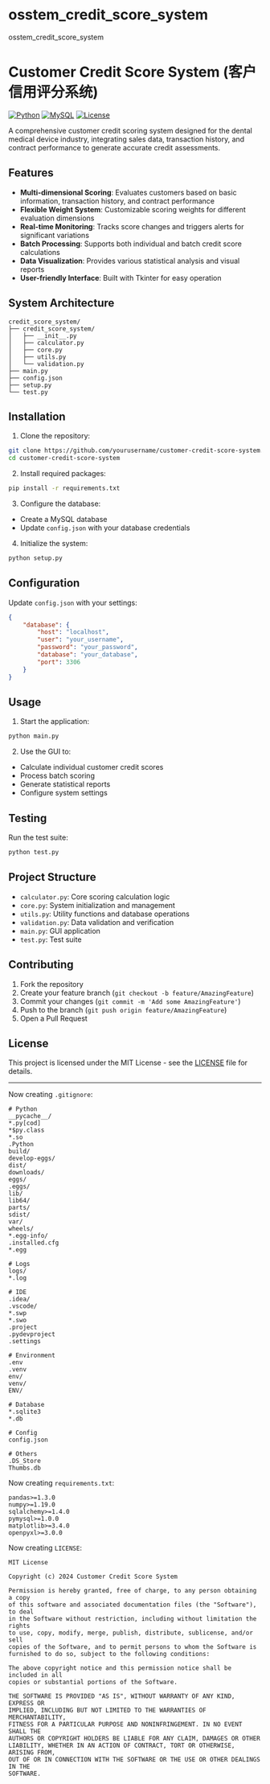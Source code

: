 # osstem_credit_score_system
osstem_credit_score_system
# Customer Credit Score System (客户信用评分系统)

[![Python](https://img.shields.io/badge/Python-3.8%2B-blue.svg)](https://www.python.org/downloads/)
[![MySQL](https://img.shields.io/badge/MySQL-8.0%2B-blue.svg)](https://www.mysql.com/)
[![License](https://img.shields.io/badge/License-MIT-green.svg)](LICENSE)

A comprehensive customer credit scoring system designed for the dental medical device industry, integrating sales data, transaction history, and contract performance to generate accurate credit assessments.

## Features

- **Multi-dimensional Scoring**: Evaluates customers based on basic information, transaction history, and contract performance
- **Flexible Weight System**: Customizable scoring weights for different evaluation dimensions
- **Real-time Monitoring**: Tracks score changes and triggers alerts for significant variations
- **Batch Processing**: Supports both individual and batch credit score calculations
- **Data Visualization**: Provides various statistical analysis and visual reports
- **User-friendly Interface**: Built with Tkinter for easy operation

## System Architecture

```
credit_score_system/
├── credit_score_system/
│   ├── __init__.py
│   ├── calculator.py
│   ├── core.py
│   ├── utils.py
│   └── validation.py
├── main.py
├── config.json
├── setup.py
└── test.py
```

## Installation

1. Clone the repository:
```bash
git clone https://github.com/yourusername/customer-credit-score-system.git
cd customer-credit-score-system
```

2. Install required packages:
```bash
pip install -r requirements.txt
```

3. Configure the database:
- Create a MySQL database
- Update `config.json` with your database credentials

4. Initialize the system:
```bash
python setup.py
```

## Configuration

Update `config.json` with your settings:

```json
{
    "database": {
        "host": "localhost",
        "user": "your_username",
        "password": "your_password",
        "database": "your_database",
        "port": 3306
    }
}
```

## Usage

1. Start the application:
```bash
python main.py
```

2. Use the GUI to:
- Calculate individual customer credit scores
- Process batch scoring
- Generate statistical reports
- Configure system settings

## Testing

Run the test suite:
```bash
python test.py
```

## Project Structure

- `calculator.py`: Core scoring calculation logic
- `core.py`: System initialization and management
- `utils.py`: Utility functions and database operations
- `validation.py`: Data validation and verification
- `main.py`: GUI application
- `test.py`: Test suite

## Contributing

1. Fork the repository
2. Create your feature branch (`git checkout -b feature/AmazingFeature`)
3. Commit your changes (`git commit -m 'Add some AmazingFeature'`)
4. Push to the branch (`git push origin feature/AmazingFeature`)
5. Open a Pull Request

## License

This project is licensed under the MIT License - see the [LICENSE](LICENSE) file for details.

---

Now creating `.gitignore`:

```
# Python
__pycache__/
*.py[cod]
*$py.class
*.so
.Python
build/
develop-eggs/
dist/
downloads/
eggs/
.eggs/
lib/
lib64/
parts/
sdist/
var/
wheels/
*.egg-info/
.installed.cfg
*.egg

# Logs
logs/
*.log

# IDE
.idea/
.vscode/
*.swp
*.swo
.project
.pydevproject
.settings

# Environment
.env
.venv
env/
venv/
ENV/

# Database
*.sqlite3
*.db

# Config
config.json

# Others
.DS_Store
Thumbs.db
```

Now creating `requirements.txt`:

```
pandas>=1.3.0
numpy>=1.19.0
sqlalchemy>=1.4.0
pymysql>=1.0.0
matplotlib>=3.4.0
openpyxl>=3.0.0
```

Now creating `LICENSE`:

```
MIT License

Copyright (c) 2024 Customer Credit Score System

Permission is hereby granted, free of charge, to any person obtaining a copy
of this software and associated documentation files (the "Software"), to deal
in the Software without restriction, including without limitation the rights
to use, copy, modify, merge, publish, distribute, sublicense, and/or sell
copies of the Software, and to permit persons to whom the Software is
furnished to do so, subject to the following conditions:

The above copyright notice and this permission notice shall be included in all
copies or substantial portions of the Software.

THE SOFTWARE IS PROVIDED "AS IS", WITHOUT WARRANTY OF ANY KIND, EXPRESS OR
IMPLIED, INCLUDING BUT NOT LIMITED TO THE WARRANTIES OF MERCHANTABILITY,
FITNESS FOR A PARTICULAR PURPOSE AND NONINFRINGEMENT. IN NO EVENT SHALL THE
AUTHORS OR COPYRIGHT HOLDERS BE LIABLE FOR ANY CLAIM, DAMAGES OR OTHER
LIABILITY, WHETHER IN AN ACTION OF CONTRACT, TORT OR OTHERWISE, ARISING FROM,
OUT OF OR IN CONNECTION WITH THE SOFTWARE OR THE USE OR OTHER DEALINGS IN THE
SOFTWARE.
```
